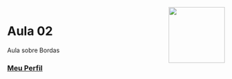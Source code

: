 <img align="right" src="../../img/css.png" width="130"/>

# Aula 02

Aula sobre Bordas


### [Meu Perfil](http://phstefen.github.io/)